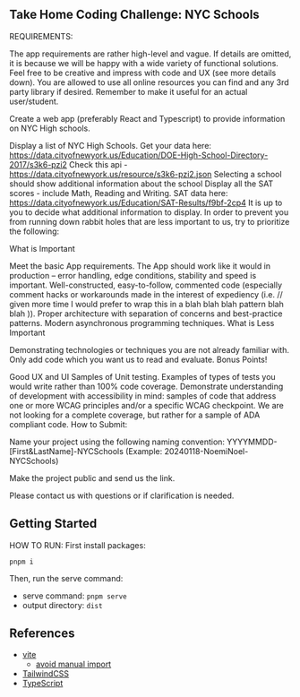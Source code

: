 ## Take Home Coding Challenge: NYC Schools
REQUIREMENTS:

The app requirements are rather high-level and vague. If details are omitted, it is because we will be happy with a wide variety of functional solutions. Feel free to be creative and impress with code and UX (see more details down). You are allowed to use all online resources you can find and any 3rd party library if desired. Remember to make it useful for an actual user/student.

Create a web app (preferably React and Typescript) to provide information on NYC High schools.

Display a list of NYC High Schools.
Get your data here: https://data.cityofnewyork.us/Education/DOE-High-School-Directory-2017/s3k6-pzi2
Check this api - https://data.cityofnewyork.us/resource/s3k6-pzi2.json
Selecting a school should show additional information about the school
Display all the SAT scores - include Math, Reading and Writing.
SAT data here: https://data.cityofnewyork.us/Education/SAT-Results/f9bf-2cp4
It is up to you to decide what additional information to display.
In order to prevent you from running down rabbit holes that are less important to us, try to prioritize the following:

What is Important

Meet the basic App requirements.
The App should work like it would in production – error handling, edge conditions, stability and speed is important.
Well-constructed, easy-to-follow, commented code (especially comment hacks or workarounds made in the interest of expediency (i.e. // given more time I would prefer to wrap this in a blah blah blah pattern blah blah )).
Proper architecture with separation of concerns and best-practice patterns.
Modern asynchronous programming techniques.
What is Less Important

Demonstrating technologies or techniques you are not already familiar with.
Only add code which you want us to read and evaluate.
Bonus Points!

Good UX and UI
Samples of Unit testing. Examples of types of tests you would write rather than 100% code coverage.
Demonstrate understanding of development with accessibility in mind: samples of code that address one or more WCAG principles and/or a specific WCAG checkpoint. We are not looking for a complete coverage, but rather for a sample of ADA compliant code.
How to Submit:

Name your project using the following naming convention: YYYYMMDD-[First&LastName]-NYCSchools 
(Example: 20240118-NoemiNoel-NYCSchools)

Make the project public and send us the link.

Please contact us with questions or if clarification is needed.

## Getting Started

HOW TO RUN:
First install packages:

```
pnpm i
```

Then, run the serve command:
- serve command: `pnpm serve`
- output directory: `dist`

## References

- [vite](https://vitejs.dev)
  - [avoid manual import](https://vitejs.dev/guide/features.html#jsx)
- [TailwindCSS](https://tailwindcss.com/)
- [TypeScript](https://www.typescriptlang.org)
